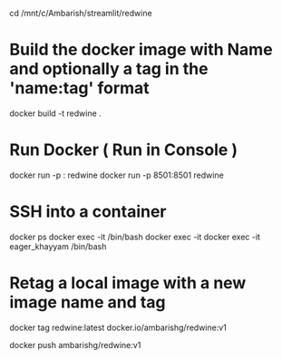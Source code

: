 cd /mnt/c/Ambarish/streamlit/redwine

# Build the docker image  with Name and optionally a tag in the 'name:tag' format      
docker build -t redwine .   

# Run Docker   ( Run in Console )    
docker run -p <host port>:<container port> redwine
docker run -p 8501:8501 redwine

# SSH into a container  
docker ps
docker exec -it <container name> /bin/bash
docker exec -it <container name> <command name>
docker exec -it eager_khayyam /bin/bash

# Retag a local image with a new image name and tag 
docker tag redwine:latest  docker.io/ambarishg/redwine:v1

docker push ambarishg/redwine:v1
